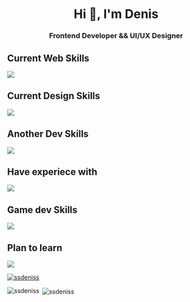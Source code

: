 <h1 align="center">Hi 👋, I'm Denis</h1>
<h3 align="center">Frontend Developer && UI/UX Designer</h3>

Current Web Skills <br> 
---
<p>
  <a href="https://skillicons.dev">
    <img src="https://skillicons.dev/icons?i=html,css,sass,js,react,ts,redux,tailwind,bootstrap,materialui,git,github,gitlab,vscode,vite,vue,webpack,gulp,jquery" />
  </a>
</p>

Current Design Skills <br> 
---
<p>
  <a href="https://skillicons.dev">
    <img src="https://skillicons.dev/icons?i=ps,ae,au,ai,pr,autocad,blender,figma," />
  </a>
</p>

Another Dev Skills <br> 
---
<p>
  <a href="https://skillicons.dev">
    <img src="https://skillicons.dev/icons?i=docker,postman,powershell, " />
  </a>
</p>

Have experiece with <br>
---
<p>
  <a href="https://skillicons.dev">
    <img src="https://skillicons.dev/icons?i=c,cpp,java,py,idea,linux, matlab,octave, nestjs, nextjs, nodejs, express, bash,spring" />
  </a>
</p>

Game dev Skills <br>
---
<p>
  <a href="https://skillicons.dev">
    <img src="https://skillicons.dev/icons?i=godot, reactnative" />
  </a>
</p>

Plan to learn <br>
---
<p>
  <a href="https://skillicons.dev">
    <img src="https://skillicons.dev/icons?i=neovim,java,spring,docker" />
  </a>
</p>

<p align="left"> <a href="https://github.com/ryo-ma/github-profile-trophy"><img src="https://github-profile-trophy.vercel.app/?username=ssdeniss" alt="ssdeniss" /></a> </p>



<p><img align="left" src="https://github-readme-stats.vercel.app/api/top-langs?username=ssdeniss&show_icons=true&locale=en&layout=compact" alt="ssdeniss" /></p>

<p>&nbsp;<img align="center" src="https://github-readme-stats.vercel.app/api?username=ssdeniss&show_icons=true&locale=en" alt="ssdeniss" /></p>
